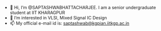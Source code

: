 - 👋 Hi, I’m @SAPTASHWABHATTACHARJEE. I am a senior undergraduate student at IIT KHARAGPUR 
- 👀 I’m interested in VLSI, Mixed Signal IC Design
- 📫 My official e-mail id is: saptashwab@kgpian.iitkgp.ac.in
